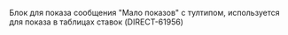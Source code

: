 Блок для показа сообщения "Мало показов" с тултипом, используется для показа в таблицах ставок (DIRECT-61956)
